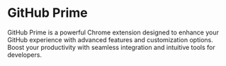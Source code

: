 # GitHub Prime
GitHub Prime is a powerful Chrome extension designed to enhance your GitHub experience with advanced features and customization options. Boost your productivity with seamless integration and intuitive tools for developers.
